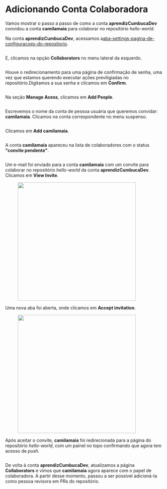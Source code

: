 # Adicionando Conta Colaboradora

Vamos mostrar o passo a passo de como a conta **aprendizCumbucaDev** convidou a conta **camilamaia** para colaborar no repositório _hello-world_.

Na conta **aprendizCumbucaDev**, acessamos a[aba-settings-pagina-de-configuracoes-do-repositorio](../../../dia-6-tudo-sobre-repositorios/aba-settings-pagina-de-configuracoes-do-repositorio/ "mention").

<figure><img src="../../../.gitbook/assets/119 exemplo de revisão de PR.png" alt=""><figcaption></figcaption></figure>

E, clicamos na opção **Collaborators** no menu lateral da esquerdo.

<figure><img src="../../../.gitbook/assets/120 exemplo de revisão de PR 2.png" alt=""><figcaption></figcaption></figure>

Houve o redirecionamento para uma página de confirmação de senha, uma vez que estamos querendo executar ações previligiadas no repositório.Digitamos a sua senha e clicamos em **Confirm**.

<figure><img src="../../../.gitbook/assets/122 exemplo de revisão de PR 4.png" alt=""><figcaption></figcaption></figure>

Na seção **Manage Acess**, clicamos em **Add People**.

<figure><img src="../../../.gitbook/assets/123 exemplo de revisão de PR 5.png" alt=""><figcaption></figcaption></figure>

Escrevemos o nome da conta de pessoa usuária que queremos convidar: **camilamaia**. Clicamos na conta correspondente no menu suspenso.

<figure><img src="../../../.gitbook/assets/124 exemplo de revisão de PR 6.png" alt=""><figcaption></figcaption></figure>

Clicamos em **Add camilamaia**.

<figure><img src="../../../.gitbook/assets/125 exemplo de revisão de PR 7.png" alt=""><figcaption></figcaption></figure>

A conta **camilamaia** apareceu na lista de colaboradores com o status **"convite pendente"**.

<figure><img src="../../../.gitbook/assets/126 exemplo de revisão de PR 8 (1).png" alt=""><figcaption></figcaption></figure>

Um e-mail foi enviado para a conta **camilamaia** com um convite para colaborar no repositório _hello-world_ da conta **aprendizCumbucaDev**. Clicamos em **View Invite**.

<figure><img src="../../../.gitbook/assets/127 exemplo de revisão de PR 9 (1).png" alt="" width="375"><figcaption></figcaption></figure>

Uma nova aba foi aberta, onde clicamos em **Accept invitation**.

<figure><img src="../../../.gitbook/assets/128 exemplo de revisão de PR 10 (1).png" alt="" width="375"><figcaption></figcaption></figure>

Após aceitar o convite, **camilamaia** foi redirecionada para a página do repositório _hello-world_, com um painel no topo confirmando que agora tem acesso de _push_.

<figure><img src="../../../.gitbook/assets/129 exemplo de revisão de PR 11.png" alt=""><figcaption></figcaption></figure>

De volta à conta **aprendizCumbucaDev**, atualizamos a página **Collaborators** e vimos que **camilamaia** agora aparece com o papel de colaboradora. A partir desse momento, passou a ser possível adicioná-la como pessoa revisora em PRs do repositório.

<figure><img src="../../../.gitbook/assets/130 exemplo de revisão de PR 12.png" alt=""><figcaption></figcaption></figure>
